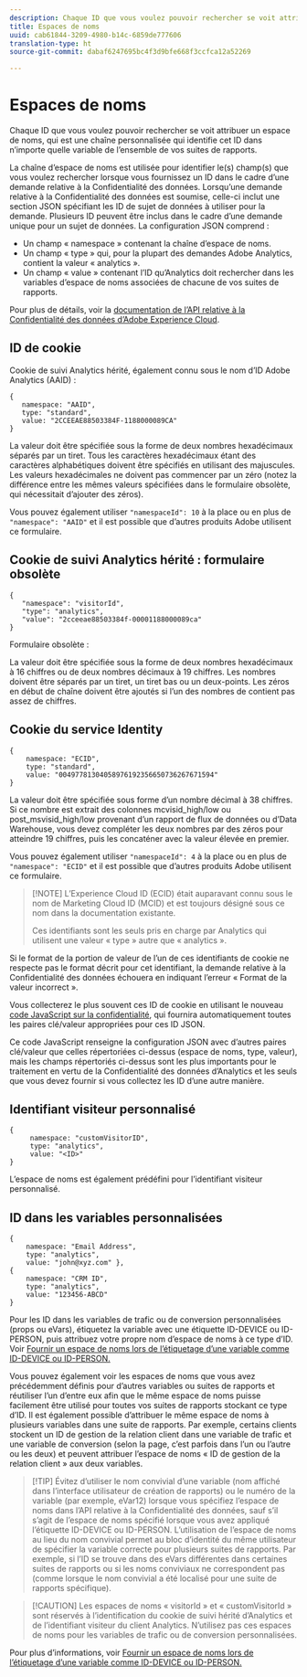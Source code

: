 ```yaml
---
description: Chaque ID que vous voulez pouvoir rechercher se voit attribuer un espace de noms, qui est une chaîne personnalisée qui identifie cet ID dans n’importe quelle variable de l’ensemble de vos suites de rapports.
title: Espaces de noms
uuid: cab61844-3209-4980-b14c-6859de777606
translation-type: ht
source-git-commit: dabaf6247695bc4f3d9bfe668f3ccfca12a52269

---
```



# Espaces de noms

Chaque ID que vous voulez pouvoir rechercher se voit attribuer un espace de noms, qui est une chaîne personnalisée qui identifie cet ID dans n’importe quelle variable de l’ensemble de vos suites de rapports.

La chaîne d’espace de noms est utilisée pour identifier le(s) champ(s) que vous voulez rechercher lorsque vous fournissez un ID dans le cadre d’une demande relative à la Confidentialité des données. Lorsqu’une demande relative à la Confidentialité des données est soumise, celle-ci inclut une section JSON spécifiant les ID de sujet de données à utiliser pour la demande. Plusieurs ID peuvent être inclus dans le cadre d’une demande unique pour un sujet de données. La configuration JSON comprend :

* Un champ « namespace » contenant la chaîne d’espace de noms.
* Un champ « type » qui, pour la plupart des demandes Adobe Analytics, contient la valeur « analytics ».
* Un champ « value » contenant l’ID qu’Analytics doit rechercher dans les variables d’espace de noms associées de chacune de vos suites de rapports.

Pour plus de détails, voir la [documentation de l’API relative à la Confidentialité des données d’Adobe Experience Cloud](https://docs.adobe.com/content/help/fr-FR/experience-platform/privacy/home.html#!api-specification/markdown/narrative/technical_overview/privacy_service_overview/privacy_service_overview.md).

## ID de cookie

Cookie de suivi Analytics hérité, également connu sous le nom d’ID Adobe Analytics (AAID) :

```
{
   namespace: "AAID",
   type: "standard",
   value: "2CCEEAE88503384F-1188000089CA"
}
```

La valeur doit être spécifiée sous la forme de deux nombres hexadécimaux séparés par un tiret. Tous les caractères hexadécimaux étant des caractères alphabétiques doivent être spécifiés en utilisant des majuscules. Les valeurs hexadécimales ne doivent pas commencer par un zéro (notez la différence entre les mêmes valeurs spécifiées dans le formulaire obsolète, qui nécessitait d’ajouter des zéros).

Vous pouvez également utiliser `"namespaceId": 10` à la place ou en plus de `"namespace": "AAID"` et il est possible que d’autres produits Adobe utilisent ce formulaire.

## Cookie de suivi Analytics hérité : formulaire obsolète

```
{
   "namespace": "visitorId",
   "type": "analytics",
   "value": "2cceeae88503384f-00001188000089ca"
}
```

Formulaire obsolète :

La valeur doit être spécifiée sous la forme de deux nombres hexadécimaux à 16 chiffres ou de deux nombres décimaux à 19 chiffres. Les nombres doivent être séparés par un tiret, un tiret bas ou un deux-points. Les zéros en début de chaîne doivent être ajoutés si l’un des nombres de contient pas assez de chiffres.

## Cookie du service Identity

```
{
    namespace: "ECID",
    type: "standard",
    value: "00497781304058976192356650736267671594"
}
```

La valeur doit être spécifiée sous forme d’un nombre décimal à 38 chiffres. Si ce nombre est extrait des colonnes mcvisid\_high/low ou post\_msvisid\_high/low provenant d’un rapport de flux de données ou d’Data Warehouse, vous devez compléter les deux nombres par des zéros pour atteindre 19 chiffres, puis les concaténer avec la valeur élevée en premier.

Vous pouvez également utiliser `"namespaceId": 4` à la place ou en plus de `"namespace": "ECID"` et il est possible que d’autres produits Adobe utilisent ce formulaire.

>[!NOTE] L’Experience Cloud ID (ECID) était auparavant connu sous le nom de Marketing Cloud ID (MCID) et est toujours désigné sous ce nom dans la documentation existante.
>
>Ces identifiants sont les seuls pris en charge par Analytics qui utilisent une valeur « type » autre que « analytics ».

Si le format de la portion de valeur de l’un de ces identifiants de cookie ne respecte pas le format décrit pour cet identifiant, la demande relative à la Confidentialité des données échouera en indiquant l’erreur « Format de la valeur incorrect ».

Vous collecterez le plus souvent ces ID de cookie en utilisant le nouveau [code JavaScript sur la confidentialité](https://www.adobe.io/apis/cloudplatform/gdpr/services/allservices.htm), qui fournira automatiquement toutes les paires clé/valeur appropriées pour ces ID JSON.

Ce code JavaScript renseigne la configuration JSON avec d’autres paires clé/valeur que celles répertoriées ci-dessus (espace de noms, type, valeur), mais les champs répertoriés ci-dessus sont les plus importants pour le traitement en vertu de la Confidentialité des données d’Analytics et les seuls que vous devez fournir si vous collectez les ID d’une autre manière.

## Identifiant visiteur personnalisé

```
{
     namespace: "customVisitorID",
     type: "analytics",
     value: "<ID>"
}
```

L’espace de noms est également prédéfini pour l’identifiant visiteur personnalisé.

## ID dans les variables personnalisées

```
{
    namespace: "Email Address",
    type: "analytics", 
    value: "john@xyz.com" }, 
{
    namespace: "CRM ID", 
    type: "analytics", 
    value: "123456-ABCD" 
}
```

Pour les ID dans les variables de trafic ou de conversion personnalisées (props ou eVars), étiquetez la variable avec une étiquette ID-DEVICE ou ID-PERSON, puis attribuez votre propre nom d’espace de noms à ce type d’ID. Voir [Fournir un espace de noms lors de l’étiquetage d’une variable comme ID-DEVICE ou ID-PERSON.](gdpr-labels.md)

Vous pouvez également voir les espaces de noms que vous avez précédemment définis pour d’autres variables ou suites de rapports et réutiliser l’un d’entre eux afin que le même espace de noms puisse facilement être utilisé pour toutes vos suites de rapports stockant ce type d’ID. Il est également possible d’attribuer le même espace de noms à plusieurs variables dans une suite de rapports. Par exemple, certains clients stockent un ID de gestion de la relation client dans une variable de trafic et une variable de conversion (selon la page, c’est parfois dans l’un ou l’autre ou les deux) et peuvent attribuer l’espace de noms « ID de gestion de la relation client » aux deux variables.

>[!TIP] Évitez d’utiliser le nom convivial d’une variable (nom affiché dans l’interface utilisateur de création de rapports) ou le numéro de la variable (par exemple, eVar12) lorsque vous spécifiez l’espace de noms dans l’API relative à la Confidentialité des données, sauf s’il s’agit de l’espace de noms spécifié lorsque vous avez appliqué l’étiquette ID-DEVICE ou ID-PERSON. L’utilisation de l’espace de noms au lieu du nom convivial permet au bloc d’identité du même utilisateur de spécifier la variable correcte pour plusieurs suites de rapports. Par exemple, si l’ID se trouve dans des eVars différentes dans certaines suites de rapports ou si les noms conviviaux ne correspondent pas (comme lorsque le nom convivial a été localisé pour une suite de rapports spécifique).

>[!CAUTION] Les espaces de noms « visitorId » et « customVisitorId » sont réservés à l’identification du cookie de suivi hérité d’Analytics et de l’identifiant visiteur du client Analytics. N’utilisez pas ces espaces de noms pour les variables de trafic ou de conversion personnalisées.

Pour plus d’informations, voir [Fournir un espace de noms lors de l’étiquetage d’une variable comme ID-DEVICE ou ID-PERSON.](/help/admin/c-data-governance/gdpr-labels.md)
